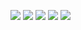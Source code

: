 ![](http://github-profile-summary-cards.vercel.app/api/cards/profile-details?username=YuYutw123&theme=github_dark)
![](http://github-profile-summary-cards.vercel.app/api/cards/repos-per-language?username=YuYutw123&theme=github_dark)
![](http://github-profile-summary-cards.vercel.app/api/cards/most-commit-language?username=YuYutw123&theme=github_dark)
![](http://github-profile-summary-cards.vercel.app/api/cards/stats?username=YuYutw123&theme=github_dark)
![](http://github-profile-summary-cards.vercel.app/api/cards/productive-time?username=YuYutw123&theme=github_dark&utcOffset=8)


